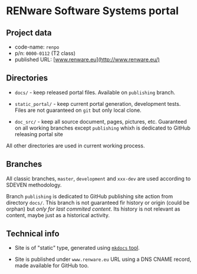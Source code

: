 # RENware Software Systems portal

## Project data

* code-name: `renpo`
* p/n: `0000-0112` (T2 class)
* published URL: [www.renware.eu](http://www.renware.eu/)




## Directories

* `docs/` - keep released portal files. Available on `publishing` branch.

* `static_portal/` - keep current portal generation, development tests. Files are not guaranteed on `git` but only local clone.

* `doc_src/` - keep all source document, pages, pictures, etc. Guaranteed on all working branches except `publishing` whixh is dedicated to GitHub releasing portal site

All other directories are used in current working process.



## Branches

All classic branches, `master`, `development` and `xxx-dev` are used according to SDEVEN methodology.

Branch `publishing` is dedicated to GitHub publishing site action from directory `docs/`. This branch is not guaranteed fir history or origin (could be orphan) but *only for last commited content*. Its history is not relevant as content, maybe just as a historical activity.



## Technical info

* Site is of "static" type, generated using [`mkdocs` tool](http://www.mkdocs.org).

* Site is published under `www.renware.eu` URL using a DNS CNAME record, made available for GitHub too.